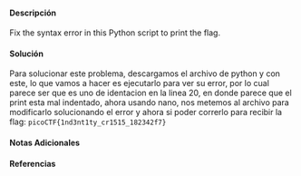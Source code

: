 #### Descripción

Fix the syntax error in this Python script to print the flag.
#### Solución 
Para solucionar este problema, descargamos el archivo de python y con este, lo que vamos a hacer es ejecutarlo para ver su error, por lo cual parece ser que es uno de identacion en la linea 20, en donde parece que el print esta mal indentado, ahora usando nano, nos metemos al archivo para modificarlo solucionando el error y ahora si poder correrlo para recibir la flag: `picoCTF{1nd3nt1ty_cr1515_182342f7}`

#### Notas Adicionales

#### Referencias
